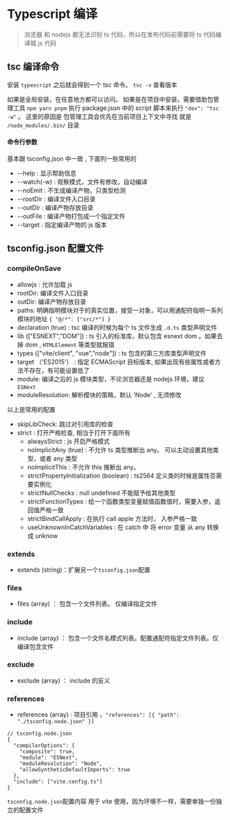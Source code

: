 # Typescript 编译

> 浏览器 和 nodejs 都无法识别 ts 代码，所以在发布代码前需要将 ts 代码编译城 js 代码

## tsc 编译命令

安装 `typescript` 之后就会得到一个 tsc 命令。 `tsc -v` 查看版本

如果是全局安装，在任意地方都可以访问。 如果是在项目中安装，需要借助包管理工具 `npm yarn pnpm` 执行 package.json 中的 script 脚本来执行 `"dev": "tsc -w"` 。 这里的原因是 包管理工具会优先在当前项目上下文中寻找 就是 `/node_modules/.bin/` 目录

#### 命令行参数

基本跟 tsconfig.json 中一致 , 下面列一些常用的

- --help : 显示帮助信息
- --watch(-w) : 观察模式，文件有修改，自动编译
- --noEmit : 不生成编译产物，只类型检测
- --rootDir : 编译文件入口目录
- --outDir : 编译产物存放目录
- --outFile : 编译产物打包成一个指定文件
- --target : 指定编译产物的 js 版本

## tsconfig.json 配置文件

### compileOnSave

- allowjs : 允许加载 js
- rootDir: 编译文件入口目录
- outDir: 编译产物存放目录
- paths: 明确指明模块对于的真实位置，接受一对象，可以用通配符指明一系列模块的地址 `{ "@/*": ["src/*"] }`
- declaration (true) : tsc 编译的时候为每个 ts 文件生成 `.d.ts` 类型声明文件
- lib (["ESNEXT","DOM"]) : ts 引入的标准库，默认包含 esnext dom 。如果去掉 dom , `HTMLElement` 等类型就报错
- types (["vite/client", "vue","node"]) : ts 包含的第三方库类型声明文件
- target （'ES2015'） : 指定 ECMAScript 目标版本, 如果出现有些属性或者方法不存在，有可能设置低了
- module: 编译之后的 js 模块类型，不论浏览器还是 nodejs 环境，建议 `ESNext`
- moduleResolution: 解析模块的策略，默认 'Node' , 无须修改

以上是常用的配置

- skipLibCheck: 跳过对引用库的检查
- strict : 打开严格检查, 相当于打开下面所有
  - alwaysStrict : js 开启严格模式
  - noImplicitAny (true) : 不允许 ts 类型推断出 any。 可以主动设置其他类型，或者 any 类型
  - noImplicitThis : 不允许 this 推断出 any。
  - strictPropertyInitialization (boolean) : ts2564 定义类的时候是属性否需要实例化
  - strictNullChecks : null undefined 不能赋予给其他类型
  - strictFunctionTypes : 给一个函数类型变量赋值函数值时，需要入参，返回值严格一致
  - strictBindCallApply : 在执行 call apple 方法时， 入参严格一致
  - useUnknownInCatchVariables : 在 catch 中 将 error 变量 从 any 转换成 unknow

### extends

- extends (string)：扩展另一个`tsconfig.json`配置

### files

- files (array) ： 包含一个文件列表。 仅编译指定文件

### include

- include (array) ： 包含一个文件名模式列表。配置通配符指定文件列表。仅编译包含文件

### exclude

- exclude (array) ： include 的反义

### references

- references (array) : 项目引用 ，`"references": [{ "path": "./tsconfig.node.json" }]`

```
// tsconfig.node.json
{
  "compilerOptions": {
    "composite": true,
    "module": "ESNext",
    "moduleResolution": "Node",
    "allowSyntheticDefaultImports": true
  },
  "include": ["vite.config.ts"]
}
```

`tsconfig.node.json`配置内容 用于 vite 使用，因为环境不一样，需要单独一份独立的配置文件
